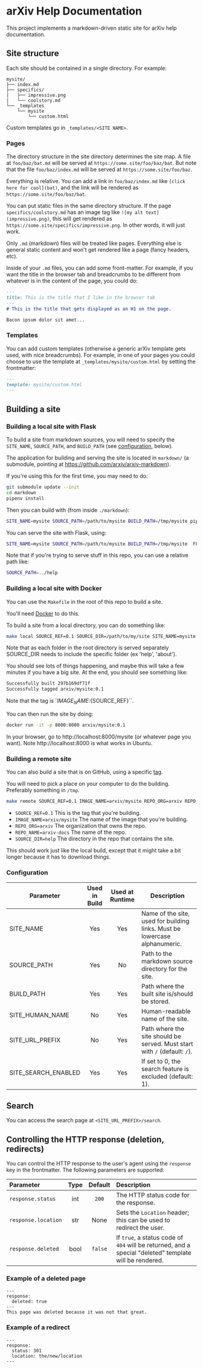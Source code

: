 # arXiv Help Documentation

This project implements a markdown-driven static site for arXiv help
documentation.

## Site structure

Each site should be contained in a single directory. For example:

```
mysite/
├── index.md
├── specifics/
|   ├── impressive.png
|   └── coolstory.md
└── _templates
    └── mysite
        └── custom.html
```

Custom templates go in ``_templates/<SITE NAME>``.

### Pages

The directory structure in the site directory determines the site map. A
file at ``foo/baz/bat.md`` will be served at
``https://some.site/foo/baz/bat``. But note that the file
``foo/baz/index.md`` will be served at ``https://some.site/foo/baz``.

Everything is relative. You can add a link in ``foo/baz/index.md``
like ``[click here for cool](bat)``, and the link will be rendered as
``https://some.site/foo/baz/bat``.

You can put static files in the same directory structure. If the page
``specifics/coolstory.md`` has an image tag like
``![my alt text](impressive.png)``, this will get rendered as
``https://some.site/specifics/impressive.png``. In other words, it will just
work.

Only ``.md`` (markdown) files will be treated like pages. Everything else is
general static content and won't get rendered like a page (fancy headers,
etc).

Inside of your ``.md`` files, you can add some front-matter. For example,
if you want the title in the browser tab and breadcrumbs to be different from
whatever is in the content of the page, you could do:

```markdown
---
title: This is the title that I like in the browser tab
---
# This is the title that gets displayed as an H1 on the page.

Bacon ipsum dolor sit amet...
```

### Templates

You can add custom templates (otherwise a generic arXiv template gets used,
with nice breadcrumbs). For example, in one of your pages you could choose to
use the template at ``_templates/mysite/custom.html`` by setting the
frontmatter:

```markdown
---
template: mysite/custom.html
---
```

## Building a site

### Building a local site with Flask

To build a site from markdown sources, you will need to specify the ``SITE_NAME``, ``SOURCE_PATH``, and ``BUILD_PATH`` (see [configuration](#configuration), below).

The application for building and serving the site is located in ``markdown/`` (a submodule, pointing at https://github.com/arxiv/arxiv-markdown).

If you're using this for the first time, you may need to do:

```bash
git submodule update --init
cd markdown
pipenv install
```

Then you can build with (from inside `./markdown`):

```bash
SITE_NAME=mysite SOURCE_PATH=/path/to/mysite BUILD_PATH=/tmp/mysite pipenv run python build.py
```

You can serve the site with Flask, using:

```bash
SITE_NAME=mysite SOURCE_PATH=/path/to/mysite BUILD_PATH=/tmp/mysite  FLASK_APP=app.py pipenv run flask run
```

Note that if you're trying to serve stuff in this repo, you can use a relative
path like:

```bash
SOURCE_PATH=../help
```

### Building a local site with Docker

You can use the ``Makefile`` in the root of this repo to build a site.

You'll need [Docker](https://www.docker.com/products/docker-desktop) to do
this.

To build a site from a local directory, you can do something like:

```bash
make local SOURCE_REF=0.1 SOURCE_DIR=/path/to/my/site SITE_NAME=mysite IMAGE_NAME=arxiv/mysite
```
Note that as each folder in the root directory is served separately SOURCE_DIR needs to include the specific folder (ex 'help', 'about').

You should see lots of things happening, and maybe this will take a few minutes
if you have a big site. At the end, you should see something like:

```bash
Successfully built 297b169df71f
Successfully tagged arxiv/mysite:0.1
```

Note that the tag is `${IMAGE_NAME}:${SOURCE_REF}``.

You can then run the site by doing:

```bash
docker run -it -p 8000:8000 arxiv/mysite:0.1
```

In your browser, go to http://localhost:8000/mysite (or whatever
page you want). Note http://localhost:8000 is what works in Ubuntu.

### Building a remote site

You can also build a site that is on GitHub, using a specific [tag](https://help.github.com/articles/working-with-tags/).

You will need to pick a place on your computer to do the building. Preferably
something in ``/tmp``.

```bash
make remote SOURCE_REF=0.1 IMAGE_NAME=arxiv/mysite REPO_ORG=arxiv REPO_NAME=arxiv-docs SOURCE_DIR=help
```

- ``SOURCE_REF=0.1`` This is the tag that you're building.
- ``IMAGE_NAME=arxiv/mysite`` The name of the image that you're building.
- ``REPO_ORG=arxiv`` The organization that owns the repo.
- ``REPO_NAME=arxiv-docs`` The name of the repo.
- ``SOURCE_DIR=help`` The directory in the repo that contains the site.

This should work just like the local build, except that it might take a bit
longer because it has to download things.

### Configuration

| Parameter | Used in Build | Used at Runtime | Description |
| --- | :---: | :---: | --- |
| SITE_NAME | Yes | Yes | Name of the site, used for building links. Must be lowercase alphanumeric. |
| SOURCE_PATH | Yes | No | Path to the markdown source directory for the site. |
| BUILD_PATH | Yes | Yes | Path where the built site is/should be stored. |
| SITE_HUMAN_NAME | No | Yes | Human-readable name of the site. |
| SITE_URL_PREFIX | No | Yes | Path where the site should be served. Must start with ``/`` (default: ``/``). |
| SITE_SEARCH_ENABLED | Yes | Yes | If set to 0, the search feature is excluded (default: 1). |


## Search

You can access the search page at ``<SITE_URL_PREFIX>/search``.

## Controlling the HTTP response (deletion, redirects)

You can control the HTTP response to the user's agent using the ``response``
key in the frontmatter. The following parameters are supported:

| Parameter | Type | Default | Description |
| :--- | :---: | :---: | :--- |
| ``response.status`` | int | ``200`` | The HTTP status code for the response. |
| ``response.location`` | str | None | Sets the ``Location`` header; this can be used to redirect the user. |
| ``response.deleted`` | bool | ``false`` | If ``true``, a status code of ``404`` will be returned, and a special "deleted" template will be rendered. |

### Example of a deleted page

```
---
response:
  deleted: true
---
This page was deleted because it was not that great.
```


### Example of a redirect

```
---
response:
  status: 301
  location: the/new/location
---
```
